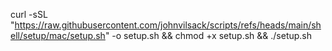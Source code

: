 curl -sSL "https://raw.githubusercontent.com/johnvilsack/scripts/refs/heads/main/shell/setup/mac/setup.sh" -o setup.sh && chmod +x setup.sh && ./setup.sh